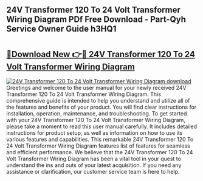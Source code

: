 ## 24V Transformer 120 To 24 Volt Transformer Wiring Diagram PDf Free Download - Part-Qyh Service Owner Guide h3HQ1

# <h2><a href="http://dfiomnb.blite.top/?on=24V+Transformer+120+To+24+Volt+Transformer+Wiring+Diagram">🔗Download New 👉🔴 24V Transformer 120 To 24 Volt Transformer Wiring Diagram</a></h2>

[![24V Transformer 120 To 24 Volt Transformer Wiring Diagram download](https://i.imgur.com/lujVjoI.png)](http://dfiomnb.blite.top/?on=24V+Transformer+120+To+24+Volt+Transformer+Wiring+Diagram)
Greetings and welcome to the user manual for your newly received 24V Transformer 120 To 24 Volt Transformer Wiring Diagram. This comprehensive guide is intended to help you understand and utilize all of the features and benefits of your product. You will find clear instructions for installation, operation, maintenance, and troubleshooting. To get started with your 24V Transformer 120 To 24 Volt Transformer Wiring Diagram, please take a moment to read this user manual carefully. It includes detailed instructions for product setup, as well as information on how to use its various features and capabilities. This remarkable 24V Transformer 120 To 24 Volt Transformer Wiring Diagram features list of features for seamless and efficient performance. We believe that the 24V Transformer 120 To 24 Volt Transformer Wiring Diagram has been a vital tool in your quest to understand the ins and outs of your latest acquisition. If you need any assistance or clarification, our customer service team is here to help.
